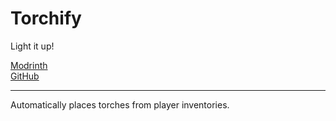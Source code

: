 # Torchify

Light it up!

[Modrinth](https://modrinth.com/mod/torchify)  
[GitHub](https://github.com/nothub/torchify/releases)

---

Automatically places torches from player inventories.
